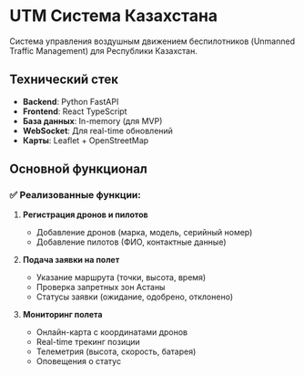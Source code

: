 # UTM Система Казахстана

Система управления воздушным движением беспилотников (Unmanned Traffic Management) для Республики Казахстан.

## Технический стек

- **Backend**: Python FastAPI
- **Frontend**: React TypeScript
- **База данных**: In-memory (для MVP)
- **WebSocket**: Для real-time обновлений
- **Карты**: Leaflet + OpenStreetMap

## Основной функционал

### ✅ Реализованные функции:

1. **Регистрация дронов и пилотов**
   - Добавление дронов (марка, модель, серийный номер)
   - Добавление пилотов (ФИО, контактные данные)

2. **Подача заявки на полет**
   - Указание маршрута (точки, высота, время)
   - Проверка запретных зон Астаны
   - Статусы заявки (ожидание, одобрено, отклонено)

3. **Мониторинг полета**
   - Онлайн-карта с координатами дронов
   - Real-time трекинг позиции
   - Телеметрия (высота, скорость, батарея)
   - Оповещения о статус
